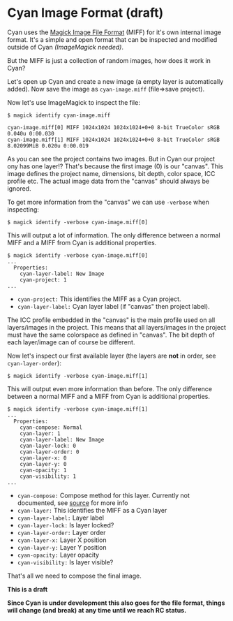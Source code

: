# Cyan Image Format (draft)

Cyan uses the [Magick Image File Format](https://imagemagick.org/script/miff.php) (MIFF) for it's own internal image format. It's a simple and open format that can be inspected and modified outside of Cyan *(ImageMagick needed)*.

But the MIFF is just a collection of random images, how does it work in Cyan?

Let's open up Cyan and create a new image (a empty layer is automatically added). Now save the image as ``cyan-image.miff`` (file=>save project).

Now let's use ImageMagick to inspect the file:

```
$ magick identify cyan-image.miff

cyan-image.miff[0] MIFF 1024x1024 1024x1024+0+0 8-bit TrueColor sRGB 0.040u 0:00.030
cyan-image.miff[1] MIFF 1024x1024 1024x1024+0+0 8-bit TrueColor sRGB 8.02099MiB 0.020u 0:00.019
```

As you can see the project contains two images. But in Cyan our project ony has one layer!? That's because the first image (0) is our "canvas". This image defines the project name, dimensions, bit depth, color space, ICC profile etc. The actual image data from the "canvas" should always be ignored.

To get more information from the "canvas" we can use ``-verbose`` when inspecting:

```
$ magick identify -verbose cyan-image.miff[0]
```

This will output a lot of information. The only difference between a normal MIFF and a MIFF from Cyan is additional properties.

```
$ magick identify -verbose cyan-image.miff[0]
...
  Properties:
    cyan-layer-label: New Image
    cyan-project: 1
...
```

* ``cyan-project:`` This identifies the MIFF as a Cyan project.
* ``cyan-layer-label:`` Cyan layer label (if "canvas" then project label).

The ICC profile embedded in the "canvas" is the main profile used on all layers/images in the project. This means that all layers/images in the project must have the same colorspace as defined in "canvas". The bit depth of each layer/image can of course be different.

Now let's inspect our first available layer (the layers are **not** in order, see ``cyan-layer-order``):

```
$ magick identify -verbose cyan-image.miff[1]
```

This will output even more information than before. The only difference between a normal MIFF and a MIFF from Cyan is additional properties.

```
$ magick identify -verbose cyan-image.miff[1]
...
  Properties:
    cyan-compose: Normal
    cyan-layer: 1
    cyan-layer-label: New Image
    cyan-layer-lock: 0
    cyan-layer-order: 0
    cyan-layer-x: 0
    cyan-layer-y: 0
    cyan-opacity: 1
    cyan-visibility: 1
...
```

* ``cyan-compose:`` Compose method for this layer. Currently not documented, see [source](https://github.com/rodlie/cyan/blob/master/editor/common/cyan_common.cpp#L56) for more info
* ``cyan-layer:`` This identifies the MIFF as a Cyan layer
* ``cyan-layer-label:`` Layer label
* ``cyan-layer-lock:`` Is layer locked?
* ``cyan-layer-order:`` Layer order
* ``cyan-layer-x:`` Layer X position
* ``cyan-layer-y:`` Layer Y position
* ``cyan-opacity:`` Layer opacity
* ``cyan-visibility:`` Is layer visible?

That's all we need to compose the final image.

**This is a draft**

**Since Cyan is under development this also goes for the file format, things will change (and break) at any time until we reach RC status.**